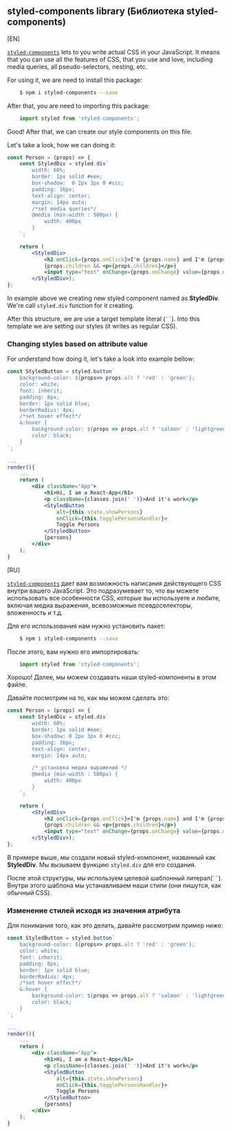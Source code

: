 ## styled-components library (Библиотека styled-components)

[EN]

[`styled-components`](https://styled-components.com/) lets to you write actual CSS in your JavaScript. It means that you can use all the features of CSS, that you use and love, including media queries, all pseudo-selectors, nesting, etc.

For using it, we are need to install this package:

```bash
    $ npm i styled-components --save
```

After that, you are need to importing this package:

```jsx
    import styled from 'styled-components';
```

Good! After that, we can create our style components on this file.

Let's take a look, how we can doing it:

```jsx
const Person = (props) => {
    const StyledDiv = styled.div`
        width: 60%;
        border: 1px solid #eee;
        box-shadow:  0 2px 3px 0 #ccc;
        padding: 16px;
        text-align: center;
        margin: 14px auto;
        /*set media queries*/
        @media (min-width : 500px) {
            width: 400px
        }
    `;

    return (
        <StyledDiv>
            <h2 onClick={props.onClick}>I'm {props.name} and I'm {props.age} years old!</h2>
            {props.children && <p>{props.children}</p>}
            <input type="text" onChange={props.onChange} value={props.name}/>
        </StyledDiv>);
};
```

In example above we creating new styled component named as **StyledDiv**.
 We're call `styled.div` function for it creating.

After this structure, we are use a target template literal (<code>``</code>). Into this template we are setting our styles (it writes as regular CSS).

### Changing styles based on attribute value

For understand how doing it, let's take a look into example bellow:

```jsx
const StyledButton = styled.button`
    background-color: ${props=> props.alt ? 'red' : 'green'};
    color: white;
    font: inherit;
    padding: 8px;
    border: 1px solid blue;
    borderRadius: 4px;
    /*set hover effect*/
    &:hover {
        background-color: ${props => props.alt ? 'salmon' : 'lightgreen'};
        color: black;
    }
`;

...
render(){
    ...
    return (
        <div className="App">
            <h1>Hi, I am a React-App</h1>
            <p className={classes.join(' ')}>And it's work</p>
            <StyledButton
                alt={this.state.showPersons}
                onClick={this.togglePersonsHandler}>
                Toggle Persons
            </StyledButton>
            {persons}
        </div>
    );
}
```

[RU]

[`styled-components`](https://styled-components.com/) дает вам возможность написания действующего CSS внутри вашего JavaScript. Это подразумевает то, что вы можете использовать все особенности CSS, которые вы используете и любите, включая медиа выражения, всевозможные псевдоселекторы, вложенность и т.д.

Для его использования нам нужно установить пакет:

```bash
    $ npm i styled-components --save
```

После этого, вам нужно его импортировать:

```jsx
    import styled from 'styled-components';
```

Хорошо! Далее, мы можем создавать наши styled-компоненты в этом файле.

Давайте посмотрим на то, как мы можем сделать это:

```jsx
const Person = (props) => {
    const StyledDiv = styled.div`
        width: 60%;
        border: 1px solid #eee;
        box-shadow: 0 2px 3px 0 #ccc;
        padding: 16px;
        text-align: center;
        margin: 14px auto;

        /* установка медиа выражений */
        @media (min-width : 500px) {
            width: 400px
        }
    `;

    return (
        <StyledDiv>
            <h2 onClick={props.onClick}>I'm {props.name} and I'm {props.age} years old!</h2>
            {props.children && <p>{props.children}</p>}
            <input type="text" onChange={props.onChange} value={props.name}/>
        </StyledDiv>);
};
```

В примере выше, мы создали новый styled-компонент, названный как **StyledDiv**.
Мы вызываем функцию `styled.div` для его создания.

После этой структуры, мы используем целевой шаблонный литерал(<code>``</code>). Внутри этого шаблона мы устанавливаем наши стили (они пишутся, как обычный CSS).

### Изменение стилей исходя из значения атрибута

Для понимания того, как это делать, давайте рассмотрим пример ниже:

```jsx
const StyledButton = styled.button`
    background-color: ${props=> props.alt ? 'red' : 'green'};
    color: white;
    font: inherit;
    padding: 8px;
    border: 1px solid blue;
    borderRadius: 4px;
    /*set hover effect*/
    &:hover {
        background-color: ${props => props.alt ? 'salmon' : 'lightgreen'};
        color: black;
    }
`;

...
render(){
    ...
    return (
        <div className="App">
            <h1>Hi, I am a React-App</h1>
            <p className={classes.join(' ')}>And it's work</p>
            <StyledButton
                alt={this.state.showPersons}
                onClick={this.togglePersonsHandler}>
                Toggle Persons
            </StyledButton>
            {persons}
        </div>
    );
}
```